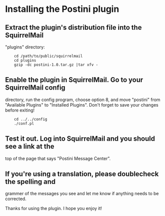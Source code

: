 Installing the Postini plugin
=============================

## Extract the plugin's distribution file into the SquirrelMail
  "plugins" directory:

        cd /path/to/public/squirrelmail
        cd plugins
        gzip -dc postini-1.0.tar.gz |tar xfv -

## Enable the plugin in SquirrelMail.  Go to your SquirrelMail config
   directory, run the config program, choose option 8, and move "postini"
   from "Available Plugins" to "Installed Plugins".  Don't forget to
   save your changes before exiting!

        cd ../../config
        ./conf.pl

## Test it out.  Log into SquirrelMail and you should see a link at the
   top of the page that says "Postini Message Center".

## If you're using a translation, please doublecheck the spelling and
   grammer of the messages you see and let me know if anything needs to
   be corrected.


Thanks for using the plugin.  I hope you enjoy it!
